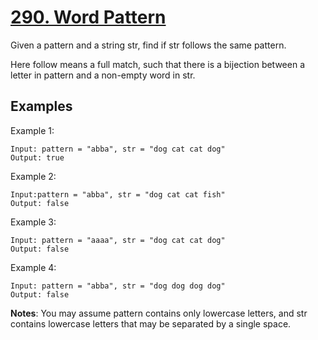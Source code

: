# [290. Word Pattern](https://leetcode.com/problems/word-pattern/)

Given a pattern and a string str, find if str follows the same pattern.

Here follow means a full match, such that there is a bijection between a letter in pattern and a non-empty word in str.

## Examples

Example 1:

```
Input: pattern = "abba", str = "dog cat cat dog"
Output: true
```

Example 2:

```
Input:pattern = "abba", str = "dog cat cat fish"
Output: false
```

Example 3:

```
Input: pattern = "aaaa", str = "dog cat cat dog"
Output: false
```

Example 4:

```
Input: pattern = "abba", str = "dog dog dog dog"
Output: false
```

**Notes**:
You may assume pattern contains only lowercase letters, and str contains lowercase letters that may be separated by a single space.
